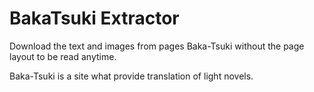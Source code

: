 # BakaTsuki Extractor

Download the text and images from pages Baka-Tsuki without the page layout to be read anytime.

Baka-Tsuki is a site what provide translation of light novels.
